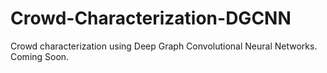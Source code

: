 # Crowd-Characterization-DGCNN

Crowd characterization using Deep Graph Convolutional Neural Networks.
Coming Soon.

